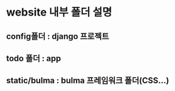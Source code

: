 
# website 내부 폴더 설명

## config폴더 : django 프로젝트  
  
## todo 폴더 : app
  
## static/bulma : bulma 프레임워크 폴더(CSS...)  
 
